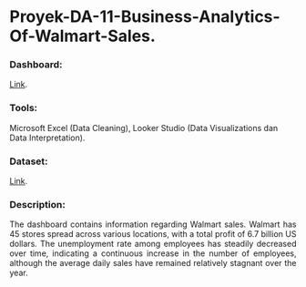 # Proyek-DA-11-Business-Analytics-Of-Walmart-Sales.
### Dashboard: 
[Link](https://lookerstudio.google.com/u/0/reporting/cd49fefd-a8c8-4a66-b80a-08b7962175af?s=pXp75ZpyMXk).
### Tools: 
Microsoft Excel (Data Cleaning), Looker Studio (Data Visualizations dan Data Interpretation).
### Dataset: 
[Link](https://www.kaggle.com/datasets/mikhail1681/walmart-sales).
### Description:
<p align="justify"> The dashboard contains information regarding Walmart sales. Walmart has 45 stores spread across various locations, with a total profit of 6.7 billion US dollars. The unemployment rate among employees has steadily decreased over time, indicating a continuous increase in the number of employees, although the average daily sales have remained relatively stagnant over the year.</p>
